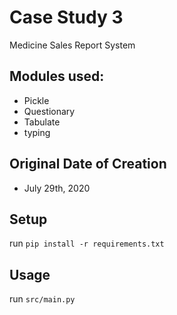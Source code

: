 # Case Study 3

Medicine Sales Report System

## Modules used:
- Pickle
- Questionary
- Tabulate
- typing

## Original Date of Creation
- July 29th, 2020

## Setup
run ```pip install -r requirements.txt```

## Usage
run ```src/main.py```